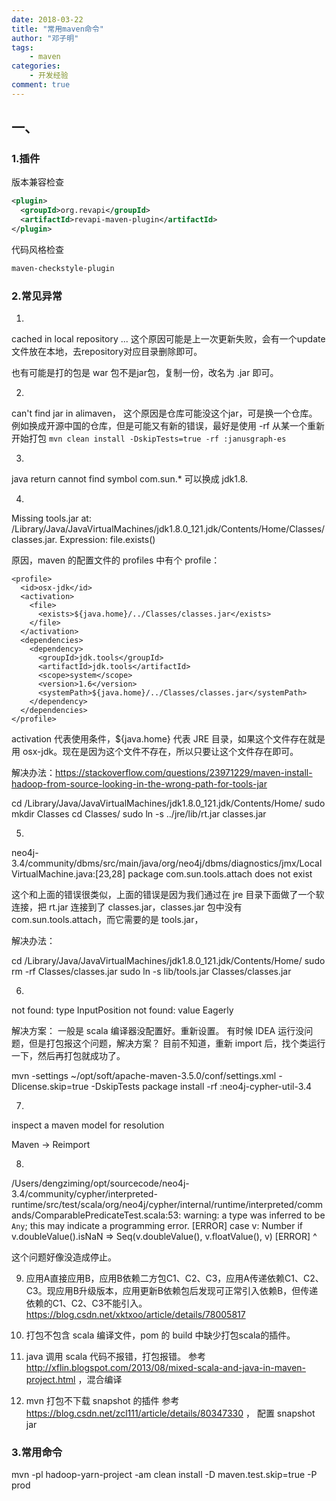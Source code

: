 ```yaml
---
date: 2018-03-22
title: "常用maven命令"
author: "邓子明"
tags:
    - maven
categories:
    - 开发经验
comment: true
---
```


## 



## 一、

### 1.插件


版本兼容检查
```xml
<plugin>
  <groupId>org.revapi</groupId>
  <artifactId>revapi-maven-plugin</artifactId>
</plugin>
```

代码风格检查
```xml
maven-checkstyle-plugin
```

### 

### 2.常见异常

1. 
cached in local repository ...
这个原因可能是上一次更新失败，会有一个update文件放在本地，去repository对应目录删除即可。

也有可能是打的包是 war 包不是jar包，复制一份，改名为 .jar 即可。

2. 
can't find jar in alimaven， 这个原因是仓库可能没这个jar，可是换一个仓库。
例如换成开源中国的仓库，但是可能又有新的错误，最好是使用 -rf 从某一个重新开始打包 `mvn clean install -DskipTests=true -rf :janusgraph-es` 

3. 
java return cannot find symbol com.sun.*
可以换成 jdk1.8.

4. 
Missing tools.jar at: /Library/Java/JavaVirtualMachines/jdk1.8.0_121.jdk/Contents/Home/Classes/classes.jar. Expression: file.exists()

原因，maven 的配置文件的 profiles 中有个 profile：
```
<profile>
  <id>osx-jdk</id>
  <activation>
    <file>
      <exists>${java.home}/../Classes/classes.jar</exists>
    </file>
  </activation>
  <dependencies>
    <dependency>
      <groupId>jdk.tools</groupId>
      <artifactId>jdk.tools</artifactId>
      <scope>system</scope>
      <version>1.6</version>
      <systemPath>${java.home}/../Classes/classes.jar</systemPath>
    </dependency>
  </dependencies>
</profile>
```

activation 代表使用条件，${java.home} 代表 JRE 目录，如果这个文件存在就是用 osx-jdk。现在是因为这个文件不存在，所以只要让这个文件存在即可。

解决办法：https://stackoverflow.com/questions/23971229/maven-install-hadoop-from-source-looking-in-the-wrong-path-for-tools-jar

cd /Library/Java/JavaVirtualMachines/jdk1.8.0_121.jdk/Contents/Home/
sudo mkdir Classes
cd Classes/
sudo ln -s ../jre/lib/rt.jar classes.jar


5. 
neo4j-3.4/community/dbms/src/main/java/org/neo4j/dbms/diagnostics/jmx/LocalVirtualMachine.java:[23,28] package com.sun.tools.attach does not exist

这个和上面的错误很类似，上面的错误是因为我们通过在 jre 目录下面做了一个软连接，把 rt.jar 连接到了 classes.jar，classes.jar 包中没有 com.sun.tools.attach，而它需要的是 tools.jar，

解决办法：

cd /Library/Java/JavaVirtualMachines/jdk1.8.0_121.jdk/Contents/Home/
sudo rm -rf Classes/classes.jar
sudo ln -s lib/tools.jar Classes/classes.jar

6. 

not found: type InputPosition
not found: value Eagerly

解决方案：
一般是 scala 编译器没配置好。重新设置。
有时候 IDEA 运行没问题，但是打包报这个问题，解决方案？
目前不知道，重新 import 后，找个类运行一下，然后再打包就成功了。


mvn -settings ~/opt/soft/apache-maven-3.5.0/conf/settings.xml -Dlicense.skip=true -DskipTests package install -rf :neo4j-cypher-util-3.4


7. 
inspect a maven model for resolution

Maven -> Reimport 

8. 
/Users/dengziming/opt/sourcecode/neo4j-3.4/community/cypher/interpreted-runtime/src/test/scala/org/neo4j/cypher/internal/runtime/interpreted/commands/ComparablePredicateTest.scala:53: warning: a type was inferred to be `Any`; this may indicate a programming error.
[ERROR]     case v: Number if v.doubleValue().isNaN => Seq(v.doubleValue(), v.floatValue(), v)
[ERROR]          ^

这个问题好像没造成停止。

9. 应用A直接应用B，应用B依赖二方包C1、C2、C3，应用A传递依赖C1、C2、C3。现应用B升级版本，应用更新B依赖包后发现可正常引入依赖B，但传递依赖的C1、C2、C3不能引入。 
　　
https://blog.csdn.net/xktxoo/article/details/78005817

10. 打包不包含 scala 编译文件，pom 的 build 中缺少打包scala的插件。

11. java 调用 scala 代码不报错，打包报错。
参考 http://xflin.blogspot.com/2013/08/mixed-scala-and-java-in-maven-project.html ，混合编译

12. mvn 打包不下载 snapshot 的插件
参考 https://blog.csdn.net/zcl111/article/details/80347330 ， 配置 snapshot jar

### 3.常用命令

mvn -pl hadoop-yarn-project -am clean install -D maven.test.skip=true -P prod




